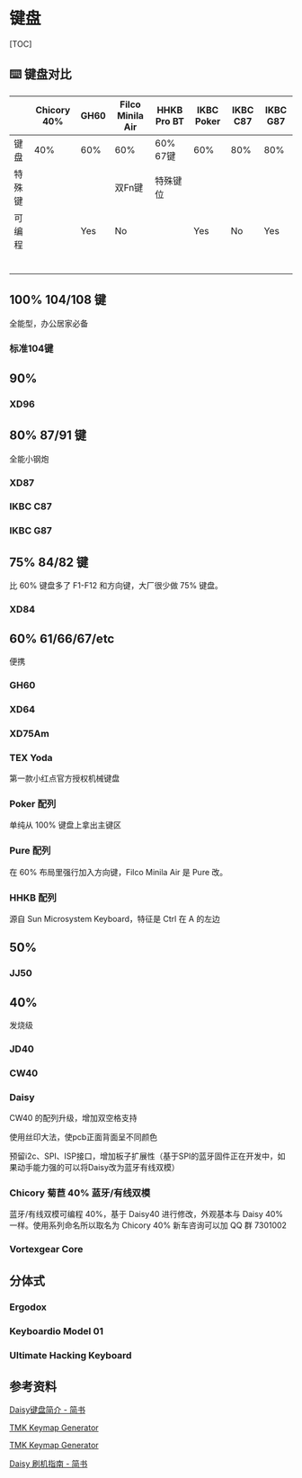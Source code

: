 # 键盘

[TOC]

## ⌨️ 键盘对比

|      |Chicory 40% | GH60 | Filco Minila Air | HHKB Pro BT | IKBC Poker | IKBC C87 | IKBC G87 |
| ---- |----- | ------ | -------- | ----------- | ---------- | -------- | -------- |
| 键盘 |40%        | 60% | 60% | 60% 67键 | 60%        | 80%      | 80%      |
| 特殊键 |  |  | 双Fn键 | 特殊键位 |          |          ||
| 可编程 |      | Yes | No |             | Yes | No | Yes |
|      |      |      |          |             |            |          |          |
|      |      |      |          |             |            |          |          |
|      |      |      |          |             |            |          |          |
|      |      |      |          |             |            |          |          |
|      |      |      |          |             |            |          |          |
|      |      |      |          |             |            |          |          |



## 100% 104/108 键

全能型，办公居家必备

### 标准104键

## 90%

### XD96

## 80% 87/91 键

全能小钢炮

### XD87

### IKBC C87

### IKBC G87

## 75% 84/82 键

比 60% 键盘多了 F1-F12 和方向键，大厂很少做 75% 键盘。

### XD84


## 60% 61/66/67/etc

便携

### GH60

### XD64

### XD75Am

### TEX Yoda

第一款小红点官方授权机械键盘

### Poker 配列

单纯从 100% 键盘上拿出主键区

### Pure 配列

在 60% 布局里强行加入方向键，Filco Minila Air 是 Pure 改。

### HHKB 配列

源自 Sun Microsystem Keyboard，特征是 Ctrl 在 A 的左边



## 50%

### JJ50


## 40%

发烧级

### JD40



### CW40



### Daisy

CW40 的配列升级，增加双空格支持

使用丝印大法，使pcb正面背面呈不同颜色

预留i2c、SPI、ISP接口，增加板子扩展性（基于SPI的蓝牙固件正在开发中，如果动手能力强的可以将Daisy改为蓝牙有线双模）

### Chicory 菊苣 40% 蓝牙/有线双模

蓝牙/有线双模可编程 40%，基于 Daisy40 进行修改，外观基本与 Daisy 40% 一样。使用系列命名所以取名为 Chicory 40% 新车咨询可以加 QQ 群 7301002



### Vortexgear Core

## 分体式

### Ergodox

### Keyboardio Model 01

### Ultimate Hacking Keyboard

 



## 参考资料

[Daisy键盘简介 - 简书](https://www.jianshu.com/p/ee834787c5eb)

[TMK Keymap Generator](https://kai.tkg.io/)

[TMK Keymap Generator](http://yang.tkg.io/)


[Daisy 刷机指南 - 简书](https://www.jianshu.com/p/1602dbb75e39)
